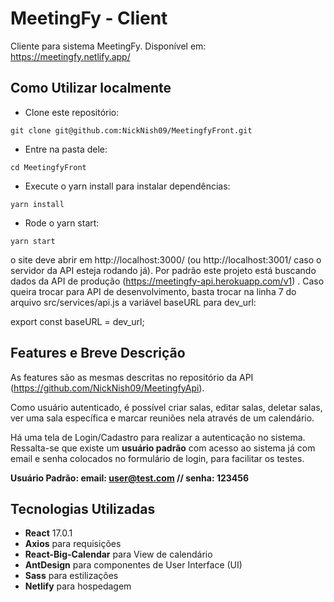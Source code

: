 # MeetingFy - Client

Cliente para sistema MeetingFy. Disponível em: https://meetingfy.netlify.app/

## Como Utilizar localmente
- Clone este repositório:

```git clone git@github.com:NickNish09/MeetingfyFront.git```

- Entre na pasta dele:

```cd MeetingfyFront```

- Execute o yarn install para instalar dependências:

```yarn install```

- Rode o yarn start:

```yarn start```

o site deve abrir em http://localhost:3000/ (ou http://localhost:3001/ caso o servidor da API esteja
rodando já). Por padrão este projeto está buscando dados da API de produção (https://meetingfy-api.herokuapp.com/v1)
. Caso queira trocar para API de desenvolvimento, basta trocar na linha 7 do arquivo
src/services/api.js a variável baseURL para dev_url:

export const baseURL = dev_url;

## Features e Breve Descrição
As features são as mesmas descritas no repositório da API (https://github.com/NickNish09/MeetingfyApi).

Como usuário autenticado, é possível criar salas, editar salas, deletar salas, ver 
uma sala específica e marcar reuniões nela através de um calendário.

Há uma tela de Login/Cadastro para realizar a autenticação no sistema. Ressalta-se que existe um **usuário padrão**
com acesso ao sistema já com email e senha colocados no formulário de login, para facilitar os testes.

**Usuário Padrão: email: user@test.com // senha: 123456**
## Tecnologias Utilizadas
- **React** 17.0.1
- **Axios** para requisições
- **React-Big-Calendar** para View de calendário
- **AntDesign** para componentes de User Interface (UI)
- **Sass** para estilizações
- **Netlify** para hospedagem 
